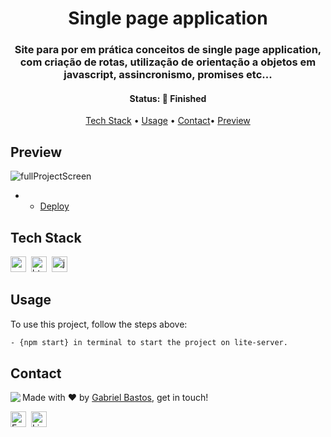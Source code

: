 <h1 align="center">
	Single page application
</h1>

<h3 align="center">
	Site para por em prática conceitos de single page application, com criação de rotas, utilização de orientação a objetos em javascript, assincronismo, promises etc...
</h3>

<h4 align="center">
	Status: 🚀 Finished
</h4>

<p align="center">
	<a href="#tech-stack">Tech Stack</a> •
	<a href="#usage">Usage</a> • 
	<a href="#contact">Contact</a>•
  <a href="#preview">Preview</a> 
</p>

## Preview
![fullProjectScreen](https://user-images.githubusercontent.com/61155055/204929148-5838eecd-dff0-4951-9357-e478bd76ecb7.png)

- - [Deploy](https://single-page-application-five.vercel.app/)

## Tech Stack
<img src="https://img.shields.io/badge/Css3-05122A?style=flat&logo=css3" alt="css3 Badge" height="25">&nbsp;
<img src="https://img.shields.io/badge/Html5-05122A?style=flat&logo=html5" alt="html5 Badge" height="25">&nbsp;
<img src="https://img.shields.io/badge/Javascript-05122A?style=flat&logo=javascript" alt="javascript Badge" height="25">&nbsp;

## Usage
To use this project, follow the steps above:
```bash
- {npm start} in terminal to start the project on lite-server.
```

## Contact
<img align="left" src="https://avatars.githubusercontent.com/4snoow?size=100">

Made with ❤️ by [Gabriel Bastos](https://github.com/4snoow), get in touch!

<a href="mailto:gabribsdevfront@gmail.com" target="_blank"><img src="https://img.shields.io/badge/Email-D14836?style=flat&logo=gmail&logoColor=white" alt="Email Badge" height="25"></a>&nbsp;
<a href="https://www.linkedin.com/in/gabriel-bastos-3484a6222" target="_blank"><img src="https://img.shields.io/badge/Linkedin-0077B5?style=flat&logo=linkedin&logoColor=white" alt="LinkedIn Badge" height="25"></a>&nbsp;

<br clear="left"/>

